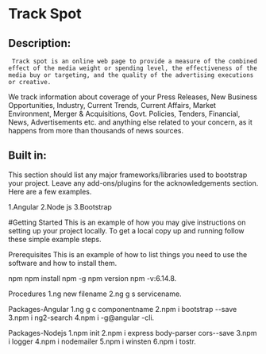 # Track Spot

## Description:
     Track spot is an online web page to provide a measure of the combined effect of the media weight or spending level, the effectiveness of the media buy or targeting, and the quality of the advertising executions or creative.
     
We track information about coverage of your Press Releases, New Business Opportunities, Industry, Current Trends, Current Affairs, Market Environment, Merger & Acquisitions, Govt. Policies, Tenders, Financial, News, Advertisements etc. and anything else related to your concern, as it happens from more than thousands of news sources.

## Built in:

This section should list any major frameworks/libraries used to bootstrap your project. Leave any add-ons/plugins for the acknowledgements section. Here are a few examples.

1.Angular 2.Node js 3.Bootstrap

#Getting Started This is an example of how you may give instructions on setting up your project locally. To get a local copy up and running follow these simple example steps.

Prerequisites This is an example of how to list things you need to use the software and how to install them.

npm npm install npm -g npm version npm -v:6.14.8.

Procedures 1.ng new filename 2.ng g s servicename.

Packages-Angular 1.ng g c componentname 2.npm i bootstrap --save 3.npm i ng2-search 4.npm i -g@angular -cli.

Packages-Nodejs 1.npm init 2.npm i express body-parser cors--save 3.npm i logger 4.npm i nodemailer 5.npm i winsten 6.npm i tostr.

